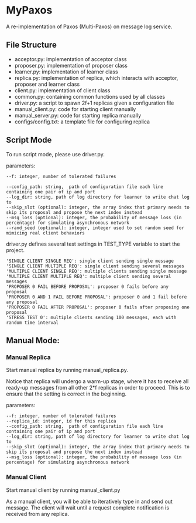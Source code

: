 # MyPaxos 
A re-implementation of Paxos (Multi-Paxos) on message log service.

## File Structure
- acceptor.py: implementation of acceptor class
- proposer.py: implementation of proposer class
- learner.py: implementation of learner class
- replica.py: implementation of replica, which interacts with acceptor, proposer and learner class
- client.py: implementation of client class
- common.py: containing common functions used by all classes
- driver.py: a script to spawn 2f+1 replicas given a configuration file
- manual_client.py: code for starting client manually
- manual_server.py: code for starting replica manually
- configs/config.txt: a template file for configuring replica

## Script Mode
To run script mode, please use driver.py.

parameters: 

    --f: integer, number of tolerated failures
    
    --config_path: string,  path of configuration file each line containing one pair of ip and port
    --log_dir: string, path of log directory for learner to write chat log to
    --skip_slot (optional): integer, the array index that primary needs to skip its proposal and propose the next index instead
    --msg_loss (optional): integer, the probability of message loss (in percentage) for simulating asynchronous network
    --rand_seed (optional): integer, integer used to set random seed for mimicing real client behaviors

driver.py defines several test settings in TEST_TYPE variable to start the project.

	'SINGLE CLIENT SINGLE REQ': single client sending single message
	'SINGLE CLIENT MULTIPLE REQ': single client sending several messages
	'MULTIPLE CLIENT SINGLE REQ': multiple clients sending single message
	'MULTIPLE CLIENT MULTIPLE REQ': multiple client sending several messages
	'PROPOSER 0 FAIL BEFORE PROPOSAL': proposer 0 fails before any proposal
	'PROPOSER 0 AND 1 FAIL BEFORE PROPOSAL': proposer 0 and 1 fail before any proposal
	'PROPOSER 0 FAIL AFTER PROPOSAL': proposer 0 fails after proposing one proposal
	'STRESS TEST 0': multiple clients sending 100 messages, each with random time interval

## Manual Mode:

### Manual Replica

Start manual replica by running manual_replica.py. 

Notice that replica will undergo a warm-up stage, where it has to receive all ready-up messages from all other 2*f replicas in order to proceed. This is to ensure that the setting is correct in the beginning.

parameters: 

    --f: integer, number of tolerated failures
    --replica_id: integer, id for this replica
    --config_path: string,  path of configuration file each line containing one pair of ip and port
    --log_dir: string, path of log directory for learner to write chat log to
    --skip_slot (optional): integer, the array index that primary needs to skip its proposal and propose the next index instead
    --msg_loss (optional): integer, the probability of message loss (in percentage) for simulating asynchronous network
    
### Manual Client

Start manual client by running manual_client.py

As a manual client, you will be able to iteratively type in and send out message. The client will wait until a request complete notification is received from any replica.

